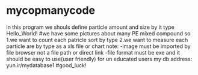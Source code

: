 # mycopmanycode
 in this program we shouls define particle amount and size by it type
Hello_World!
#we have some pictures about many PE mixed compound
so 
1.we want to count each patricle sort by type
2.we want to measure each particle are by type as a xls file or chart
note: 
-image must be imported by file browser not a file path or direct link
-file format must be exe and it should be easy to use(user friendly) for un educated users
my db address: yun.ir/mydatabase1
#good_luck!

